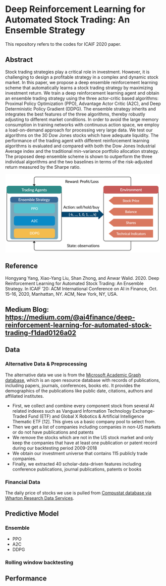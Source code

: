 # Deep Reinforcement Learning for Automated Stock Trading: An Ensemble Strategy
This repository refers to the codes for ICAIF 2020 paper.


## Abstract
Stock trading strategies play a critical role in investment. However, it is challenging to design a profitable strategy in a complex and dynamic stock market. In this paper, we propose a deep ensemble reinforcement learning scheme that automatically learns a stock trading strategy by maximizing investment return. We train a deep reinforcement learning agent and obtain an ensemble trading strategy using the three actor-critic based algorithms: Proximal Policy Optimization (PPO), Advantage Actor Critic (A2C), and Deep Deterministic Policy Gradient (DDPG). The ensemble strategy inherits and integrates the best features of the three algorithms, thereby robustly adjusting to different market conditions. In order to avoid the large memory consumption in training networks with continuous action space, we employ a load-on-demand approach for processing very large data. We test our algorithms on the 30 Dow Jones stocks which have adequate liquidity. The performance of the trading agent with different reinforcement learning algorithms is evaluated and compared with both the Dow Jones Industrial Average index and the traditional min-variance portfolio allocation strategy. The proposed deep ensemble scheme is shown to outperform the three individual algorithms and the two baselines in terms of the risk-adjusted return measured by the Sharpe ratio.

<img src=figs/stock_trading.PNG width="500">

## Reference
Hongyang Yang, Xiao-Yang Liu, Shan Zhong, and Anwar Walid. 2020. Deep Reinforcement Learning for Automated Stock Trading: An Ensemble Strategy. In ICAIF ’20: ACM International Conference on AI in Finance, Oct. 15–16, 2020, Manhattan, NY. ACM, New York, NY, USA.
## Medium Blog: https://medium.com/@ai4finance/deep-reinforcement-learning-for-automated-stock-trading-f1dad0126a02

## Data

### Alternative Data & Preprocessing

The alternative data we use is from the [Microsoft Academic Graph database](https://www.microsoft.com/en-us/research/project/microsoft-academic-graph/), which is an open resource database with records of publications, including papers, journals, conferences, books etc. It provides the demographics of the publications like public date, citations, authors and affiliated institutes.

* First, we collect and combine every component stock from several AI related indexes such as Vanguard Information Technology Exchange-Traded Fund (ETF) and Global X Robotics & Artificial Intelligence Thematic ETF [12]. This gives us a basic company pool to select from.
* Then we get a list of companies including companies in non-US markets or do not have publications and patents
* We remove the stocks which are not in the US stock market and only keep the companies that have at least one publication or patent record during our backtesting period 2009-2018
* We obtain our investment universe that contains 115 publicly trade companies.
* Finally, we extracted 40 scholar-data-driven features including conference publications, journal publications, patents or books

### Financial Data

The daily price of stocks we use is pulled from [Compustat database via Wharton Research Data Services](https://wrds-web.wharton.upenn.edu/wrds/ds/compd/fundq).

## Predictive Model

### Ensemble

* PPO
* A2C
* DDPG

### Rolling window backtesting

## Performance
